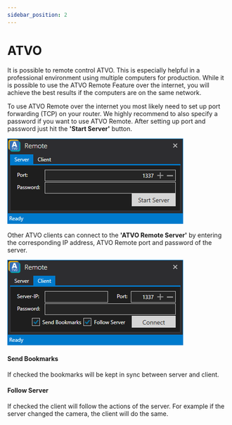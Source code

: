 ```yaml
---
sidebar_position: 2
---
```


# ATVO

It is possible to remote control ATVO. This is especially helpful in a professional environment using multiple computers for production.
While it is possible to use the ATVO Remote Feature over the internet, you will achieve the best results if the computers are on the same network.

To use ATVO Remote over the internet you most likely need to set up port forwarding (TCP) on your router.
We highly recommend to also specify a password if you want to use ATVO Remote. After setting up port and password just hit the **'Start Server'** button.

![ATVO Remote Server](../../static/img/remote/remote-server.png)

Other ATVO clients can connect to the **'ATVO Remote Server'** by entering the corresponding IP address, ATVO Remote port and password of the server.

![ATVO Remote Client](../../static/img/remote/remote-client.png)

#### Send Bookmarks
If checked the bookmarks will be kept in sync between server and client.

#### Follow Server
If checked the client will follow the actions of the server. For example if the server changed the camera, the client will do the same.
